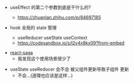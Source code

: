 -   useEffect 的第二个参数到底是干什么的?

    -   https://zhuanlan.zhihu.com/p/84697185

*   hook 全局的 state 管理

    -   useReducer useState useContext
    -   https://codesandbox.io/s/l2v4x8kx09?from-embed

-   [react-saga](https://www.valentinog.com/blog/redux/ 'Writing your first Redux Saga')
    -   我发现这个使用场景很少了

*   useState useReducer 会不会 被父组件更新导致子组件 更新
    -   不会...(道理也应该是这样...)
